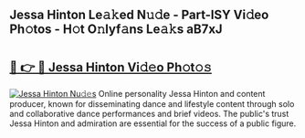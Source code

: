 ## Jessa Hinton Le𝚊𝚔ed N𝚞𝚍e - Part-lSY Vi𝚍eo Ph𝚘tos - H𝚘t O𝚗lyf𝚊ns Le𝚊𝚔s aB7xJ

# <h2><a href="http://hf0hkyu.feru.top/?c=Jessa+Hinton">🔗 👉 🔴 Jessa Hinton Vi𝚍𝚎o Ph𝚘t𝚘𝚜</a></h2>

[![Jessa Hinton Nu𝚍𝚎s](https://i.imgur.com/0TWrTi3.gif)](http://hf0hkyu.feru.top/?c=Jessa+Hinton)
Online personality Jessa Hinton and content producer, known for disseminating dance and lifestyle content through solo and collaborative dance performances and brief videos. The public's trust Jessa Hinton and admiration are essential for the success of a public figure. 
